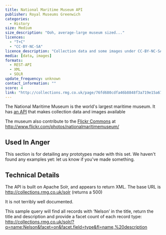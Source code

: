 ```yaml
---
title: National Maritime Museum API
publisher: Royal Museums Greenwich
categories: 
  - History
size: Medium
size_description: "Ooh, average-large museum sized..." 
licences: 
  - "T+C"
  - "CC-BY-NC-SA"
licence_description: "Collection data and some images under CC-BY-NC-SA, images may have variant licenses. [API Terms](http://collections.rmg.co.uk/page/7d7ded6fb50d6031e2884961a200b7f5.html) "
media: [data, images]
formats: 
  - REST-API
  - XML
  - SOLR
update_frequency: unknown
contact_information: ""
score: 4
link: "http://collections.rmg.co.uk/page/76fd680cdfa46b8848f3a719e15a6772.html"
---
```


The National Maritime Museum is the world's largest maritime museum. It has [an API](http://collections.rmg.co.uk/page/76fd680cdfa46b8848f3a719e15a6772.html) that makes collection data and images available 

The museum also contribute to the [Flickr Commons](http://www.flickr.com/commons) at <http://www.flickr.com/photos/nationalmaritimemuseum/>

## Used In Anger

This section is for detailing any prototypes made with this set. We haven't found any examples yet: let us know if you've made something.

## Technical Details

The API is built on Apache Solr, and appears to return XML. The base URL is http://collections.rmg.co.uk/solr  (returns a 500)

It is not terribly well documented.

This sample query will find all records with ‘Nelson’ in the title, return the title and description and provide a facet count of each record type:
http://collections.rmg.co.uk/solr/?q=name:Nelson&facet=on&facet.field=type&fl=name,%20description